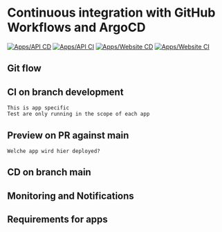# Continuous integration with GitHub Workflows and ArgoCD
[![Apps/API CD](https://github.com/UniNow/ci-cd-argo/actions/workflows/api-cd.yaml/badge.svg?branch=main)](https://github.com/UniNow/ci-cd-argo/actions/workflows/api-cd.yaml)
[![Apps/API CI](https://github.com/UniNow/ci-cd-argo/actions/workflows/api-ci.yaml/badge.svg?branch=develop)](https://github.com/UniNow/ci-cd-argo/actions/workflows/api-ci.yaml)
[![Apps/Website CD](https://github.com/UniNow/ci-cd-argo/actions/workflows/website-cd.yaml/badge.svg?branch=main)](https://github.com/UniNow/ci-cd-argo/actions/workflows/website-cd.yaml)
[![Apps/Website CI](https://github.com/UniNow/ci-cd-argo/actions/workflows/website-ci.yaml/badge.svg?branch=develop)](https://github.com/UniNow/ci-cd-argo/actions/workflows/website-ci.yaml)

## Git flow 

## CI on branch development
    This is app specific 
    Test are only running in the scope of each app
    

## Preview on PR against main
    Welche app wird hier deployed?

## CD on branch main

## Monitoring and Notifications

## Requirements for apps 


